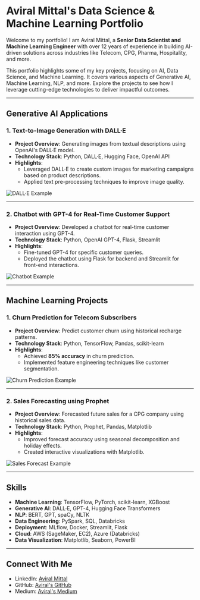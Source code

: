 # Aviral Mittal's Data Science & Machine Learning Portfolio

Welcome to my portfolio! I am Aviral Mittal, a **Senior Data Scientist and Machine Learning Engineer** with over 12 years of experience in building AI-driven solutions across industries like Telecom, CPG, Pharma, Hospitality, and more.

This portfolio highlights some of my key projects, focusing on AI, Data Science, and Machine Learning. It covers various aspects of Generative AI, Machine Learning, NLP, and more. Explore the projects to see how I leverage cutting-edge technologies to deliver impactful outcomes.

---

## Generative AI Applications

### 1. Text-to-Image Generation with DALL·E
* **Project Overview**: Generating images from textual descriptions using OpenAI's DALL·E model.
* **Technology Stack**: Python, DALL·E, Hugging Face, OpenAI API
* **Highlights**:
  - Leveraged DALL·E to create custom images for marketing campaigns based on product descriptions.
  - Applied text pre-processing techniques to improve image quality.
  
![DALL·E Example](assets/dalle_example.png)

---

### 2. Chatbot with GPT-4 for Real-Time Customer Support
* **Project Overview**: Developed a chatbot for real-time customer interaction using GPT-4.
* **Technology Stack**: Python, OpenAI GPT-4, Flask, Streamlit
* **Highlights**:
  - Fine-tuned GPT-4 for specific customer queries.
  - Deployed the chatbot using Flask for backend and Streamlit for front-end interactions.
  
![Chatbot Example](assets/chatbot_example.png)

---

## Machine Learning Projects

### 1. Churn Prediction for Telecom Subscribers
* **Project Overview**: Predict customer churn using historical recharge patterns.
* **Technology Stack**: Python, TensorFlow, Pandas, scikit-learn
* **Highlights**:
  - Achieved **85% accuracy** in churn prediction.
  - Implemented feature engineering techniques like customer segmentation.
  
![Churn Prediction Example](assets/churn_prediction_example.png)

---

### 2. Sales Forecasting using Prophet
* **Project Overview**: Forecasted future sales for a CPG company using historical sales data.
* **Technology Stack**: Python, Prophet, Pandas, Matplotlib
* **Highlights**:
  - Improved forecast accuracy using seasonal decomposition and holiday effects.
  - Created interactive visualizations with Matplotlib.
  
![Sales Forecast Example](assets/sales_forecast_example.png)

---

## Skills

- **Machine Learning**: TensorFlow, PyTorch, scikit-learn, XGBoost
- **Generative AI**: DALL·E, GPT-4, Hugging Face Transformers
- **NLP**: BERT, GPT, spaCy, NLTK
- **Data Engineering**: PySpark, SQL, Databricks
- **Deployment**: MLflow, Docker, Streamlit, Flask
- **Cloud**: AWS (SageMaker, EC2), Azure (Databricks)
- **Data Visualization**: Matplotlib, Seaborn, PowerBI

---

## Connect With Me

- LinkedIn: [Aviral Mittal](https://www.linkedin.com/in/aviral-mittal-11027011/)
- GitHub: [Aviral's GitHub](https://github.com/aviral-mittal)
- Medium: [Aviral's Medium](https://medium.com/@aviral_mittal)
  
